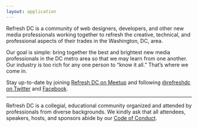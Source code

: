 ```yaml
---
layout: application
---
```


Refresh DC is a community of web designers, developers, and other new media professionals working together to refresh the creative, technical, and professional aspects of their trades in the Washington, DC, area.

<span class="highlight">Our goal is simple:</span> bring together the best and brightest new media professionals in the DC metro area so that we may learn from one another. Our industry is too rich for any one person to “know it all.” That’s where we come in.

Stay up-to-date by joining <a href="https://www.meetup.com/refreshdc/" rel="me">Refresh DC on Meetup</a> and following <a href="https://twitter.com/refreshdc" rel="me">@refreshdc on Twitter</a> and <a href="https://www.facebook.com/refreshdc" rel="me">Facebook</a>.

---

Refresh DC is a collegial, educational community organized and attended by professionals from diverse backgrounds. We kindly ask that all attendees, speakers, hosts, and sponsors abide by our [Code of Conduct](/conduct).
